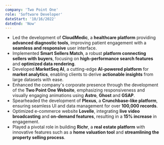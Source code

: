 ```yaml
---
company: 'Two Point One'
role: 'Software Developer'
dateStart: '10/16/2022'
dateEnd: 'Now'
---
```


- Led the development of **CloudMedic**, a **healthcare platform** providing
  **advanced diagnostic tools**, improving patient engagement with a
  **seamless and responsive** user interface.
- Implemented **Smart Sellers Match**, a robust **platform connecting sellers with buyers**, focusing on **high-performance search features** and
  **optimized data rendering**.
- Developed **MarketSeq AI**, a cutting-edge **AI-powered platform** for **market analytics**, enabling clients to derive **actionable insights** from large
  datasets with ease.
- Enhanced the company's corporate presence through the
  development of the **Two Point One Website**, emphasizing responsiveness
  and visually engaging animations using **Astro**, **Ghost** and **GSAP**.
- Spearheaded the development of **Plexus**, a **Crunchbase-like platform**,
  ensuring seamless UI and data management for over **100,000 records**.
- Optimized e-commerce website **Lovelle**, integrating **live video broadcasting** and **on-demand features**, resulting in a **15% increase** in engagement.
- Played a pivotal role in building **Richr**, a **real estate platform** with
  innovative features such as a **home valuation tool** and **streamlining the property selling process**.
